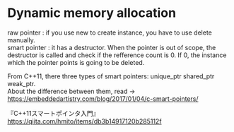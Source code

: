 # Dynamic memory allocation
raw pointer : if you use new to create instance, you have to use delete manually.  
smart pointer : it has a destructor. When the pointer is out of scope, the destructor is called and check if the refference count is 0. If 0, the instance which the pointer points is going to be deleted.
  
From C++11, there three types of smart pointers: unique_ptr<T> shared_ptr<T> weak_ptr<T>.  
About the difference between them, read -> https://embeddedartistry.com/blog/2017/01/04/c-smart-pointers/  

『C++11スマートポインタ入門』  
https://qiita.com/hmito/items/db3b14917120b285112f

